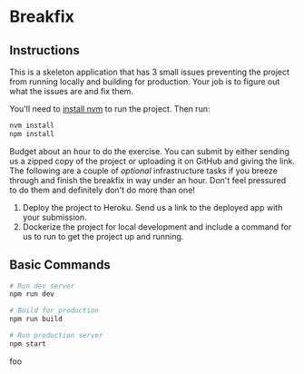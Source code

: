 # Breakfix

## Instructions

This is a skeleton application that has 3 small issues preventing the project from running locally and building for production. Your job is to figure out what the issues are and fix them.

You'll need to [install nvm](https://github.com/nvm-sh/nvm#install--update-script) to run the project. Then run:

```bash
nvm install
npm install
```

Budget about an hour to do the exercise. You can submit by either sending us a zipped copy of the project or uploading it on GitHub and giving the link. The following are a couple of *optional* infrastructure tasks if you breeze through and finish the breakfix in way under an hour. Don't feel pressured to do them and definitely don't do more than one!
1. Deploy the project to Heroku. Send us a link to the deployed app with your submission.
2. Dockerize the project for local development and include a command for us to run to get the project up and running.

## Basic Commands

```bash
# Run dev server
npm run dev

# Build for production
npm run build

# Run production server
npm start
```
foo
